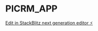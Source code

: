 # PICRM_APP

[Edit in StackBlitz next generation editor ⚡️](https://stackblitz.com/~/github.com/BerkeDisbudak/PICRM_APP)